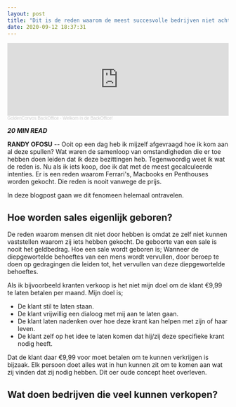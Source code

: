 ```yaml
---
layout: post
title: "Dit is de reden waarom de meest succesvolle bedrijven niet achter jouw geld aan gaan."
date: 2020-09-12 18:37:31
---
```


<iframe width="100%" height="166" scrolling="no" frameborder="no" allow="autoplay" src="https://w.soundcloud.com/player/?url=https%3A//api.soundcloud.com/tracks/880276330&color=%23daa51f&auto_play=false&hide_related=false&show_comments=true&show_user=true&show_reposts=false&show_teaser=true"></iframe><div style="font-size: 10px; color: #cccccc;line-break: anywhere;word-break: normal;overflow: hidden;white-space: nowrap;text-overflow: ellipsis; font-family: Interstate,Lucida Grande,Lucida Sans Unicode,Lucida Sans,Garuda,Verdana,Tahoma,sans-serif;font-weight: 100;"><a href="https://soundcloud.com/goldenconvos" title="GoldenConvos BackOffice" target="_blank" style="color: #cccccc; text-decoration: none;">GoldenConvos BackOffice</a> · <a href="https://soundcloud.com/goldenconvos/backoffice" title="Welkom in de BackOffice!" target="_blank" style="color: #cccccc; text-decoration: none;">Welkom in de BackOffice!</a></div>

<i class="fa fa-clock-o" aria-hidden="true" style="fontsize:20px"> **20 MIN READ**</i>

**RANDY OFOSU** -- Ooit op een dag heb ik mijzelf afgevraagd hoe ik kom aan al deze spullen? Wat waren de samenloop van omstandigheden die er toe hebben doen leiden dat ik deze bezittingen heb. Tegenwoordig weet ik wat de reden is. Nu als ik iets koop, doe ik dat met de meest gecalculeerde intenties. Er is een reden waarom Ferrari's, Macbooks en Penthouses worden gekocht. Die reden is nooit vanwege de prijs. 

In deze blogpost gaan we dit fenomeen helemaal ontravelen.

## Hoe worden sales eigenlijk geboren?
De reden waarom mensen dit niet door hebben is omdat ze zelf niet kunnen vaststellen waarom zij iets hebben gekocht. De geboorte van een sale is nooit het geldbedrag. Hoe een sale wordt geboren is; Wanneer de diepgewortelde behoeftes van een mens wordt vervullen, door beroep te doen op gedragingen die leiden tot, het vervullen van deze diepgewortelde behoeftes.

Als ik bijvoorbeeld kranten verkoop is het niet mijn doel om de klant €9,99 te laten betalen per maand. Mijn doel is;
- De klant stil te laten staan.
- De klant vrijwillig een dialoog met mij aan te laten gaan.
- De klant laten nadenken over hoe deze krant kan helpen met zijn of haar leven.
- De klant zelf op het idee te laten komen dat hij/zij deze specifieke krant nodig heeft.

Dat de klant daar €9,99 voor moet betalen om te kunnen verkrijgen is bijzaak. Elk persoon doet alles wat in hun kunnen zit om te komen aan wat zij vinden dat zij nodig hebben. Dit oer oude concept heet overleven.

## Wat doen bedrijven die veel kunnen verkopen?